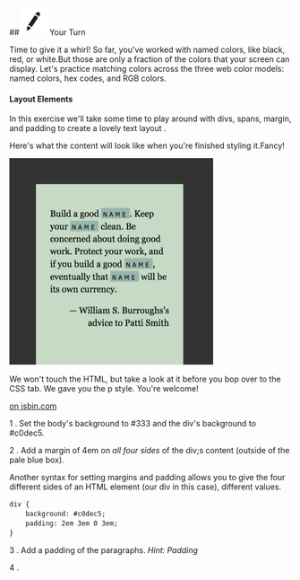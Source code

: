 
##![Your Turn](../assets/exercise.png) Your Turn

Time to give it a whirl! So far, you've worked with named colors, like black, red, or white.But those are only a fraction of the colors that your screen can display. Let's practice matching colors across the three web color models: named colors, hex codes, and RGB colors.


#### Layout Elements

In this exercise we'll take some time to play around with divs, spans, margin, and padding to create a lovely text layout .

Here's what the content will look like when you're finished styling it.Fancy!

![](../assets/elkwebdesign/layout.png)

We won't touch the HTML, but take a look at it before you bop over to the CSS tab. We gave you the p style. You're welcome!

<a class="jsbin-embed" href="http://jsbin.com/likihi/embed?html,css,output"> on jsbin.com</a><script src="http://static.jsbin.com/js/embed.min.js?3.35.11"></script>

1 . Set the body's background to #333 and the div's background to #c0dec5.

2 . Add a margin of 4em on *all four sides* of the div;s content (outside of the pale blue box).

Another syntax for setting margins and padding allows you to give the four different sides of an HTML element (our div in this case), different values.

```html
div {
	background: #c0dec5;
	padding: 2em 3em 0 3em;
}
```


3 . Add a padding of  the paragraphs. *Hint: Padding*

4 .
